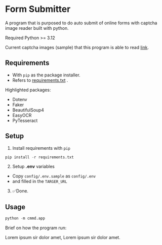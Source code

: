 # Form Submitter

A program that is purposed to do auto submit of online forms with captcha image reader built with python.

Required Python >= 3.12

Current captcha images (sample) that this program is able to read [link](https://github.com/williamluisan/form-submitter/tree/master/public/images/sample).

## Requirements
* With `pip` as the package installer.
* Refers to [requirements.txt](https://github.com/williamluisan/form-submitter/blob/master/readme.md) .

Highlighted packages:
* Dotenv
* Faker
* BeautifulSoup4
* EasyOCR
* PyTesseract

## Setup
1. Install requirements with `pip`
```python
pip install -r requirements.txt
```
2. Setup **.env** variables
* Copy `config/.env.sample` as `config/.env` 
* and filled in the `TARGER_URL`

3. ✅Done.

## Usage
```python
python -m cmmd.app
```
Brief on how the program run:

Lorem ipsum sir dolor amet, Lorem ipsum sir dolor amet.  